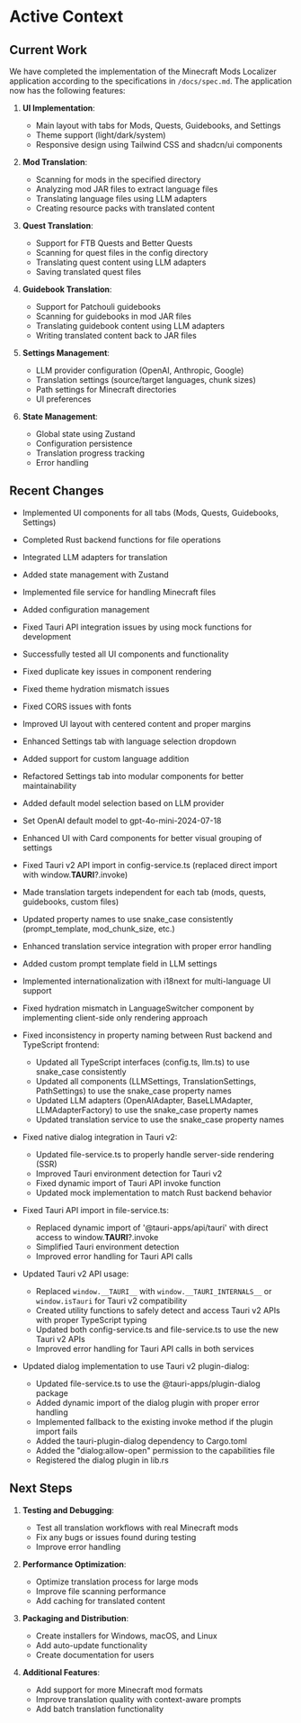 # Active Context

## Current Work
We have completed the implementation of the Minecraft Mods Localizer application according to the specifications in `/docs/spec.md`. The application now has the following features:

1. **UI Implementation**:
   - Main layout with tabs for Mods, Quests, Guidebooks, and Settings
   - Theme support (light/dark/system)
   - Responsive design using Tailwind CSS and shadcn/ui components

2. **Mod Translation**:
   - Scanning for mods in the specified directory
   - Analyzing mod JAR files to extract language files
   - Translating language files using LLM adapters
   - Creating resource packs with translated content

3. **Quest Translation**:
   - Support for FTB Quests and Better Quests
   - Scanning for quest files in the config directory
   - Translating quest content using LLM adapters
   - Saving translated quest files

4. **Guidebook Translation**:
   - Support for Patchouli guidebooks
   - Scanning for guidebooks in mod JAR files
   - Translating guidebook content using LLM adapters
   - Writing translated content back to JAR files

5. **Settings Management**:
   - LLM provider configuration (OpenAI, Anthropic, Google)
   - Translation settings (source/target languages, chunk sizes)
   - Path settings for Minecraft directories
   - UI preferences

6. **State Management**:
   - Global state using Zustand
   - Configuration persistence
   - Translation progress tracking
   - Error handling

## Recent Changes
- Implemented UI components for all tabs (Mods, Quests, Guidebooks, Settings)
- Completed Rust backend functions for file operations
- Integrated LLM adapters for translation
- Added state management with Zustand
- Implemented file service for handling Minecraft files
- Added configuration management
- Fixed Tauri API integration issues by using mock functions for development
- Successfully tested all UI components and functionality
- Fixed duplicate key issues in component rendering
- Fixed theme hydration mismatch issues
- Fixed CORS issues with fonts
- Improved UI layout with centered content and proper margins
- Enhanced Settings tab with language selection dropdown
- Added support for custom language addition
- Refactored Settings tab into modular components for better maintainability
- Added default model selection based on LLM provider
- Set OpenAI default model to gpt-4o-mini-2024-07-18
- Enhanced UI with Card components for better visual grouping of settings
- Fixed Tauri v2 API import in config-service.ts (replaced direct import with window.__TAURI__?.invoke)
- Made translation targets independent for each tab (mods, quests, guidebooks, custom files)
- Updated property names to use snake_case consistently (prompt_template, mod_chunk_size, etc.)
- Enhanced translation service integration with proper error handling
- Added custom prompt template field in LLM settings
- Implemented internationalization with i18next for multi-language UI support
- Fixed hydration mismatch in LanguageSwitcher component by implementing client-side only rendering approach
- Fixed inconsistency in property naming between Rust backend and TypeScript frontend:
  - Updated all TypeScript interfaces (config.ts, llm.ts) to use snake_case consistently
  - Updated all components (LLMSettings, TranslationSettings, PathSettings) to use the snake_case property names
  - Updated LLM adapters (OpenAIAdapter, BaseLLMAdapter, LLMAdapterFactory) to use the snake_case property names
  - Updated translation service to use the snake_case property names
- Fixed native dialog integration in Tauri v2:
  - Updated file-service.ts to properly handle server-side rendering (SSR)
  - Improved Tauri environment detection for Tauri v2
  - Fixed dynamic import of Tauri API invoke function
  - Updated mock implementation to match Rust backend behavior
- Fixed Tauri API import in file-service.ts:
  - Replaced dynamic import of '@tauri-apps/api/tauri' with direct access to window.__TAURI__?.invoke
  - Simplified Tauri environment detection
  - Improved error handling for Tauri API calls

- Updated Tauri v2 API usage:
  - Replaced `window.__TAURI__` with `window.__TAURI_INTERNALS__` or `window.isTauri` for Tauri v2 compatibility
  - Created utility functions to safely detect and access Tauri v2 APIs with proper TypeScript typing
  - Updated both config-service.ts and file-service.ts to use the new Tauri v2 APIs
  - Improved error handling for Tauri API calls in both services

- Updated dialog implementation to use Tauri v2 plugin-dialog:
  - Updated file-service.ts to use the @tauri-apps/plugin-dialog package
  - Added dynamic import of the dialog plugin with proper error handling
  - Implemented fallback to the existing invoke method if the plugin import fails
  - Added the tauri-plugin-dialog dependency to Cargo.toml
  - Added the "dialog:allow-open" permission to the capabilities file
  - Registered the dialog plugin in lib.rs

## Next Steps
1. **Testing and Debugging**:
   - Test all translation workflows with real Minecraft mods
   - Fix any bugs or issues found during testing
   - Improve error handling

2. **Performance Optimization**:
   - Optimize translation process for large mods
   - Improve file scanning performance
   - Add caching for translated content

3. **Packaging and Distribution**:
   - Create installers for Windows, macOS, and Linux
   - Add auto-update functionality
   - Create documentation for users

4. **Additional Features**:
   - Add support for more Minecraft mod formats
   - Improve translation quality with context-aware prompts
   - Add batch translation functionality
